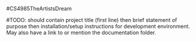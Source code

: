 #CS4985TheArtistsDream

#TODO:
should contain project title (first line) then brief statement of purpose then
installation/setup instructions for development environment. May also have a link to or mention
the documentation folder.